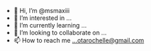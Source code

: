 - 👋 Hi, I’m @msmaxiii
- 👀 I’m interested in ...
- 🌱 I’m currently learning ...
- 💞️ I’m looking to collaborate on ...
- 📫 How to reach me ...otarochelle@gmail.com

<!---
msmaxiii/msmaxiii is a ✨ special ✨ repository because its `README.md` (this file) appears on your GitHub profile.
You can click the Preview link to take a look at your changes.
--->
